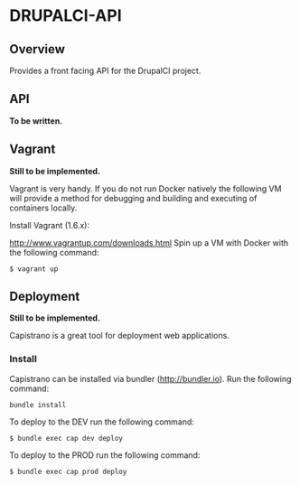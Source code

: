 DRUPALCI-API
============

## Overview

Provides a front facing API for the DrupalCI project.

## API

**To be written.**

## Vagrant

**Still to be implemented.**

Vagrant is very handy. If you do not run Docker natively the following VM will provide a method for debugging and building and executing of containers locally.

Install Vagrant (1.6.x):

http://www.vagrantup.com/downloads.html
Spin up a VM with Docker with the following command:

```
$ vagrant up
```

## Deployment

**Still to be implemented.**

Capistrano is a great tool for deployment web applications.

### Install

Capistrano can be installed via bundler (http://bundler.io). Run the following command:

```
bundle install
```

To deploy to the DEV run the following command:

```
$ bundle exec cap dev deploy
```

To deploy to the PROD run the following command:

```
$ bundle exec cap prod deploy
```
